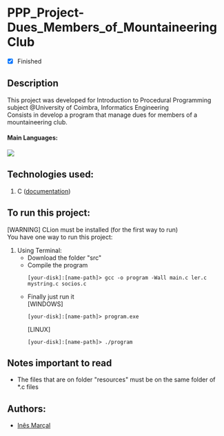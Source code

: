 # PPP_Project-Dues_Members_of_MountaineeringClub
- [x] Finished

## Description
This project was developed for Introduction to Procedural Programming subject @University of Coimbra, Informatics Engineering <br>
Consists in develop a program that manage dues for members of a mountaineering club.

#### Main Languages:
![](https://img.shields.io/badge/-C-333333?style=flat&logo=C%2B%2B&logoColor=5459E2) 

## Technologies used:
1. C ([documentation](https://devdocs.io/c/))

## To run this project:
[WARNING] CLion must be installed (for the first way to run)<br>
You have one way to run this project:
1. Using Terminal:
    * Download the folder "src"
    * Compile the program
      ```shellscript
      [your-disk]:[name-path]> gcc -o program -Wall main.c ler.c mystring.c socios.c 
      ```
    * Finally just run it<br>
      [WINDOWS]
      ```shellscript 
      [your-disk]:[name-path]> program.exe
      ```
      [LINUX]
      ```shellscript 
      [your-disk]:[name-path]> ./program
      ```

## Notes important to read
- The files that are on folder "resources" must be on the same folder of *.c files 

## Authors:
- [Inês Marçal](https://github.com/inesmarcal)
